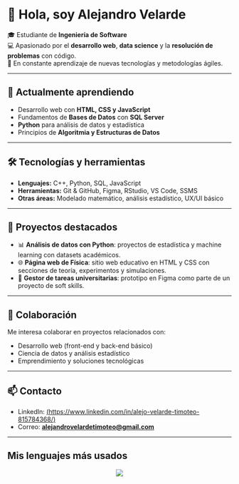 # 👋 Hola, soy Alejandro Velarde

🎓 Estudiante de **Ingeniería de Software**  
💻 Apasionado por el **desarrollo web**, **data science** y la **resolución de problemas** con código.  
🚀 En constante aprendizaje de nuevas tecnologías y metodologías ágiles.  

---

## 🌱 Actualmente aprendiendo
- Desarrollo web con **HTML, CSS y JavaScript**  
- Fundamentos de **Bases de Datos** con **SQL Server**  
- **Python** para análisis de datos y estadística  
- Principios de **Algoritmia y Estructuras de Datos**  

---

## 🛠️ Tecnologías y herramientas
- **Lenguajes:** C++, Python, SQL, JavaScript  
- **Herramientas:** Git & GitHub, Figma, RStudio, VS Code, SSMS  
- **Otras áreas:** Modelado matemático, análisis estadístico, UX/UI básico  

---

## 📌 Proyectos destacados
- 📊 **Análisis de datos con Python**: proyectos de estadística y machine learning con datasets académicos.  
- 🌐 **Página web de Física**: sitio web educativo en HTML y CSS con secciones de teoría, experimentos y simulaciones.  
- 📱 **Gestor de tareas universitarias**: prototipo en Figma como parte de un proyecto de soft skills.  

---

## 🤝 Colaboración
Me interesa colaborar en proyectos relacionados con:  
- Desarrollo web (front-end y back-end básico)  
- Ciencia de datos y análisis estadístico  
- Emprendimiento y soluciones tecnológicas  

---

## 📫 Contacto
- LinkedIn: [(https://www.linkedin.com/in/alejo-velarde-timoteo-815784368/)](#)  
- Correo: **alejandrovelardetimoteo@gmail.com**  

---

##  Mis lenguajes más usados

<div align="center">
  <img src="https://github-readme-stats.vercel.app/api/top-langs/?username=AlejandroAVT&layout=donut&langs_count=6&theme=dark&v=2" />
</div>

